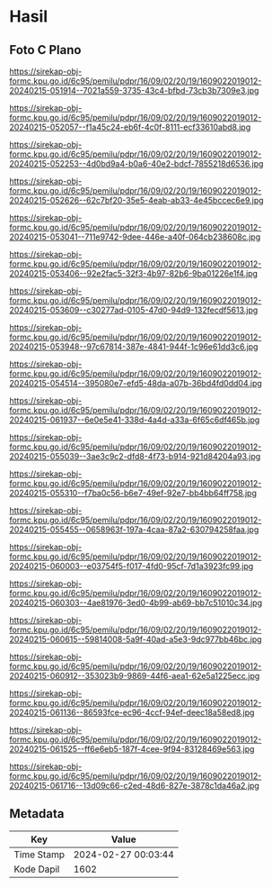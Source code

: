 # Hasil

## Foto C Plano

https://sirekap-obj-formc.kpu.go.id/6c95/pemilu/pdpr/16/09/02/20/19/1609022019012-20240215-051914--7021a559-3735-43c4-bfbd-73cb3b7309e3.jpg

https://sirekap-obj-formc.kpu.go.id/6c95/pemilu/pdpr/16/09/02/20/19/1609022019012-20240215-052057--f1a45c24-eb6f-4c0f-8111-ecf33610abd8.jpg

https://sirekap-obj-formc.kpu.go.id/6c95/pemilu/pdpr/16/09/02/20/19/1609022019012-20240215-052253--4d0bd9a4-b0a6-40e2-bdcf-7855218d6536.jpg

https://sirekap-obj-formc.kpu.go.id/6c95/pemilu/pdpr/16/09/02/20/19/1609022019012-20240215-052626--62c7bf20-35e5-4eab-ab33-4e45bccec6e9.jpg

https://sirekap-obj-formc.kpu.go.id/6c95/pemilu/pdpr/16/09/02/20/19/1609022019012-20240215-053041--711e9742-9dee-446e-a40f-064cb238608c.jpg

https://sirekap-obj-formc.kpu.go.id/6c95/pemilu/pdpr/16/09/02/20/19/1609022019012-20240215-053406--92e2fac5-32f3-4b97-82b6-9ba01226e1f4.jpg

https://sirekap-obj-formc.kpu.go.id/6c95/pemilu/pdpr/16/09/02/20/19/1609022019012-20240215-053609--c30277ad-0105-47d0-94d9-132fecdf5613.jpg

https://sirekap-obj-formc.kpu.go.id/6c95/pemilu/pdpr/16/09/02/20/19/1609022019012-20240215-053948--97c67814-387e-4841-944f-1c96e61dd3c6.jpg

https://sirekap-obj-formc.kpu.go.id/6c95/pemilu/pdpr/16/09/02/20/19/1609022019012-20240215-054514--395080e7-efd5-48da-a07b-36bd4fd0dd04.jpg

https://sirekap-obj-formc.kpu.go.id/6c95/pemilu/pdpr/16/09/02/20/19/1609022019012-20240215-061937--6e0e5e41-338d-4a4d-a33a-6f65c6df465b.jpg

https://sirekap-obj-formc.kpu.go.id/6c95/pemilu/pdpr/16/09/02/20/19/1609022019012-20240215-055039--3ae3c9c2-dfd8-4f73-b914-921d84204a93.jpg

https://sirekap-obj-formc.kpu.go.id/6c95/pemilu/pdpr/16/09/02/20/19/1609022019012-20240215-055310--f7ba0c56-b6e7-49ef-92e7-bb4bb64ff758.jpg

https://sirekap-obj-formc.kpu.go.id/6c95/pemilu/pdpr/16/09/02/20/19/1609022019012-20240215-055455--0658963f-197a-4caa-87a2-630794258faa.jpg

https://sirekap-obj-formc.kpu.go.id/6c95/pemilu/pdpr/16/09/02/20/19/1609022019012-20240215-060003--e03754f5-f017-4fd0-95cf-7d1a3923fc99.jpg

https://sirekap-obj-formc.kpu.go.id/6c95/pemilu/pdpr/16/09/02/20/19/1609022019012-20240215-060303--4ae81976-3ed0-4b99-ab69-bb7c51010c34.jpg

https://sirekap-obj-formc.kpu.go.id/6c95/pemilu/pdpr/16/09/02/20/19/1609022019012-20240215-060615--59814008-5a9f-40ad-a5e3-9dc977bb46bc.jpg

https://sirekap-obj-formc.kpu.go.id/6c95/pemilu/pdpr/16/09/02/20/19/1609022019012-20240215-060912--353023b9-9869-44f6-aea1-62e5a1225ecc.jpg

https://sirekap-obj-formc.kpu.go.id/6c95/pemilu/pdpr/16/09/02/20/19/1609022019012-20240215-061136--86593fce-ec96-4ccf-94ef-deec18a58ed8.jpg

https://sirekap-obj-formc.kpu.go.id/6c95/pemilu/pdpr/16/09/02/20/19/1609022019012-20240215-061525--ff6e6eb5-187f-4cee-9f94-83128469e563.jpg

https://sirekap-obj-formc.kpu.go.id/6c95/pemilu/pdpr/16/09/02/20/19/1609022019012-20240215-061716--13d09c66-c2ed-48d6-827e-3878c1da46a2.jpg


## Metadata

| Key        | Value               |
| ---------- | ------------------- |
| Time Stamp | 2024-02-27 00:03:44 |
| Kode Dapil | 1602                |



